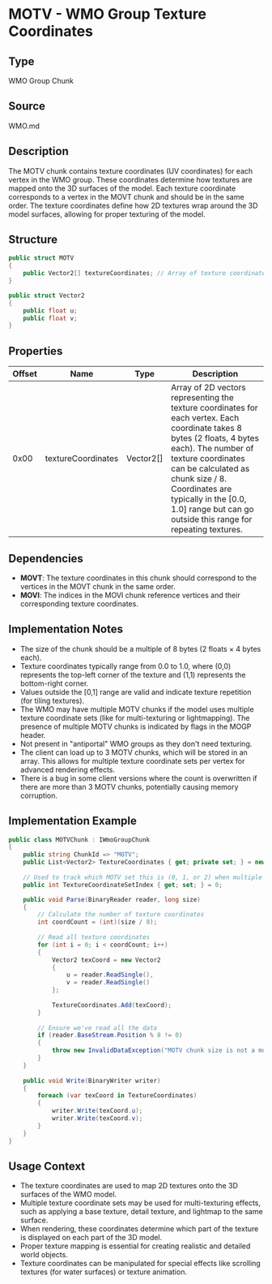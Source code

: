 # MOTV - WMO Group Texture Coordinates

## Type
WMO Group Chunk

## Source
WMO.md

## Description
The MOTV chunk contains texture coordinates (UV coordinates) for each vertex in the WMO group. These coordinates determine how textures are mapped onto the 3D surfaces of the model. Each texture coordinate corresponds to a vertex in the MOVT chunk and should be in the same order. The texture coordinates define how 2D textures wrap around the 3D model surfaces, allowing for proper texturing of the model.

## Structure

```csharp
public struct MOTV
{
    public Vector2[] textureCoordinates; // Array of texture coordinates
}

public struct Vector2
{
    public float u;
    public float v;
}
```

## Properties

| Offset | Name | Type | Description |
|--------|------|------|-------------|
| 0x00 | textureCoordinates | Vector2[] | Array of 2D vectors representing the texture coordinates for each vertex. Each coordinate takes 8 bytes (2 floats, 4 bytes each). The number of texture coordinates can be calculated as chunk size / 8. Coordinates are typically in the [0.0, 1.0] range but can go outside this range for repeating textures. |

## Dependencies
- **MOVT**: The texture coordinates in this chunk should correspond to the vertices in the MOVT chunk in the same order.
- **MOVI**: The indices in the MOVI chunk reference vertices and their corresponding texture coordinates.

## Implementation Notes
- The size of the chunk should be a multiple of 8 bytes (2 floats × 4 bytes each).
- Texture coordinates typically range from 0.0 to 1.0, where (0,0) represents the top-left corner of the texture and (1,1) represents the bottom-right corner.
- Values outside the [0,1] range are valid and indicate texture repetition (for tiling textures).
- The WMO may have multiple MOTV chunks if the model uses multiple texture coordinate sets (like for multi-texturing or lightmapping). The presence of multiple MOTV chunks is indicated by flags in the MOGP header.
- Not present in "antiportal" WMO groups as they don't need texturing.
- The client can load up to 3 MOTV chunks, which will be stored in an array. This allows for multiple texture coordinate sets per vertex for advanced rendering effects.
- There is a bug in some client versions where the count is overwritten if there are more than 3 MOTV chunks, potentially causing memory corruption.

## Implementation Example

```csharp
public class MOTVChunk : IWmoGroupChunk
{
    public string ChunkId => "MOTV";
    public List<Vector2> TextureCoordinates { get; private set; } = new List<Vector2>();
    
    // Used to track which MOTV set this is (0, 1, or 2) when multiple sets exist
    public int TextureCoordinateSetIndex { get; set; } = 0;

    public void Parse(BinaryReader reader, long size)
    {
        // Calculate the number of texture coordinates
        int coordCount = (int)(size / 8);
        
        // Read all texture coordinates
        for (int i = 0; i < coordCount; i++)
        {
            Vector2 texCoord = new Vector2
            {
                u = reader.ReadSingle(),
                v = reader.ReadSingle()
            };
            
            TextureCoordinates.Add(texCoord);
        }
        
        // Ensure we've read all the data
        if (reader.BaseStream.Position % 8 != 0)
        {
            throw new InvalidDataException("MOTV chunk size is not a multiple of 8 bytes");
        }
    }
    
    public void Write(BinaryWriter writer)
    {
        foreach (var texCoord in TextureCoordinates)
        {
            writer.Write(texCoord.u);
            writer.Write(texCoord.v);
        }
    }
}
```

## Usage Context
- The texture coordinates are used to map 2D textures onto the 3D surfaces of the WMO model.
- Multiple texture coordinate sets may be used for multi-texturing effects, such as applying a base texture, detail texture, and lightmap to the same surface.
- When rendering, these coordinates determine which part of the texture is displayed on each part of the 3D model.
- Proper texture mapping is essential for creating realistic and detailed world objects.
- Texture coordinates can be manipulated for special effects like scrolling textures (for water surfaces) or texture animation. 
